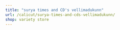 ```yaml
---
title: "surya times and CD's vellimadukunn"
url: /calicut/surya-times-and-cds-vellimadukunn/
shop: variety store
---
```

